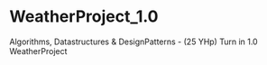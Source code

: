 # WeatherProject_1.0
 Algorithms, Datastructures & DesignPatterns - (25 YHp) Turn in 1.0 WeatherProject
